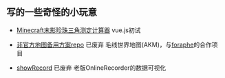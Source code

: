 ## 写的一些奇怪的小玩意

- [Minecraft末影珍珠三角测定计算器](./MinecraftTriangulation.html)
   vue.js初试

- [非官方地图备用方案repo](AlternativeKedamaUnofficialMap/view/kedama-map.html)  已废弃
   毛线世界地图(AKM)，与[foraphe](https://github.com/foraphe)的合作项目 

- [showRecord](kedamaListener/showRecord.html)  已废弃
   老版OnlineRecorder的数据可视化

